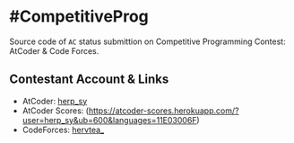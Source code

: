 # #CompetitiveProg
Source code of `AC` status submittion on Competitive Programming Contest: AtCoder & Code Forces. 

## Contestant Account & Links
* AtCoder: [herp_sy](https://atcoder.jp/users/herp_sy)  
* AtCoder Scores: (https://atcoder-scores.herokuapp.com/?user=herp_sy&ub=600&languages=11E03006F)  
* CodeForces: [hervtea_](https://codeforces.com/profile/hervtea_)

